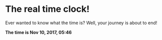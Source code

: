 # The real time clock!

Ever wanted to know what the time is? Well, your journey is about to end!

**The time is Nov 10, 2017, 05:46**